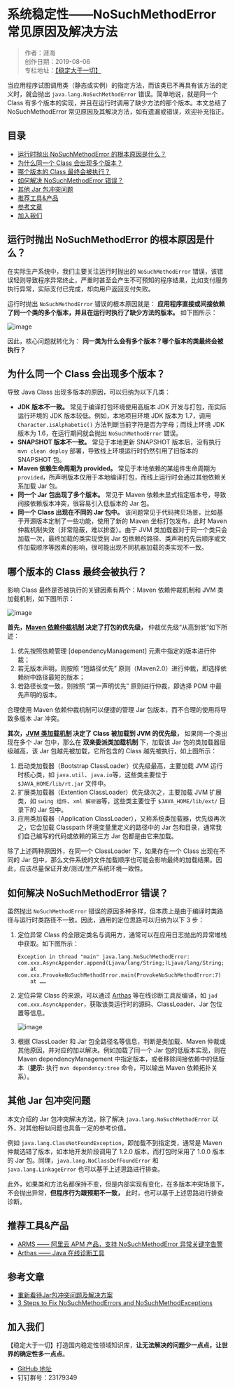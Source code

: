 # 系统稳定性——NoSuchMethodError 常见原因及解决方法

> 作者：涯海  
> 创作日期：2019-08-06  
> 专栏地址：[【稳定大于一切】](https://github.com/StabilityMan/StabilityGuide)

当应用程序试图调用类（静态或实例）的指定方法，而该类已不再具有该方法的定义时，就会抛出 `java.lang.NoSuchMethodError` 错误。简单地说，就是同一个 Class 有多个版本的实现，并且在运行时调用了缺少方法的那个版本。本文总结了 NoSuchMethodError 常见原因及其解决方法，如有遗漏或错误，欢迎补充指正。


## 目录
- [运行时抛出 NoSuchMethodError 的根本原因是什么？](#运行时抛出-nosuchmethoderror-的根本原因是什么)
- [为什么同一个 Class 会出现多个版本？](#为什么同一个-class-会出现多个版本)
- [哪个版本的 Class 最终会被执行？](#哪个版本的-class-最终会被执行)
- [如何解决 NoSuchMethodError 错误？](#如何解决-nosuchmethoderror-错误)
- [其他 Jar 包冲突问题](#其他-jar-包冲突问题)
- [推荐工具&产品](#推荐工具产品)
- [参考文章](#参考文章)
- [加入我们](#加入我们)



## 运行时抛出 NoSuchMethodError 的根本原因是什么？
在实际生产系统中，我们主要关注运行时抛出的 `NoSuchMethodError` 错误，该错误轻则导致程序异常终止，严重时甚至会产生不可预知的程序结果，比如支付服务执行异常，实际支付已完成，却向用户返回支付失败。

运行时抛出 `NoSuchMethodError` 错误的根本原因就是： **应用程序直接或间接依赖了同一个类的多个版本，并且在运行时执行了缺少方法的版本。** 如下图所示：

![image](image/NoSuchMethodError生成示意图.png)

因此，核心问题就转化为： **同一类为什么会有多个版本？哪个版本的类最终会被执行？**

## 为什么同一个 Class 会出现多个版本？
导致 Java Class 出现多版本的原因，可以归纳为以下几类：

* **JDK 版本不一致。** 常见于编译打包环境使用高版本 JDK 开发与打包，而实际运行环境的 JDK 版本较低。例如，本地项目环境 JDK 版本为 1.7，调用 `Character.isAlphabetic()` 方法判断当前字符是否为字母；而线上环境 JDK 版本为 1.6，在运行期间就会抛出 `NoSuchMethodError` 错误。
* **SNAPSHOT 版本不一致。** 常见于本地更新 SNAPSHOT 版本后，没有执行 `mvn clean deploy` 部署，导致线上环境运行时仍然引用了旧版本的 SNAPSHOT 包。
* **Maven 依赖生命周期为 provided。** 常见于本地依赖的某组件生命周期为 `provided`，所声明版本仅用于本地编译打包，而线上运行时会通过其他依赖关系加载 Jar 包。
* **同一个 Jar 包出现了多个版本。** 常见于 Maven 依赖未显式指定版本号，导致间接依赖版本冲突，很容易引入低版本的 Jar 包。
* **同一个 Class 出现在不同的 Jar 包中。** 该问题常见于代码拷贝场景，比如基于开源版本定制了一些功能，使用了新的 Maven 坐标打包发布，此时 Maven 仲裁机制失效（非常隐蔽，难以排查）。由于 JVM 类加载器对于同一个类只会加载一次，最终加载的类实现受到 Jar 包依赖的路径、类声明的先后顺序或文件加载顺序等因素的影响，很可能出现不同机器加载的类实现不一致。


## 哪个版本的 Class 最终会被执行？
影响 Class 最终是否被执行的关键因素有两个：Maven 依赖仲裁机制和 JVM 类加载机制，如下图所示：

![image](image/NoSuchMethodError影响Class执行的两个因素.png)


**首先，[Maven 依赖仲裁机制](https://maven.apache.org/guides/introduction/introduction-to-dependency-mechanism.html) 决定了打包的优先级，** 仲裁优先级“从高到低”如下所述：

1. 优先按照依赖管理 [dependencyManagement] 元素中指定的版本进行仲裁；
2. 若无版本声明，则按照 “短路径优先” 原则（Maven2.0）进行仲裁，即选择依赖树中路径最短的版本；
3. 若路径长度一致，则按照 “第一声明优先” 原则进行仲裁，即选择 POM 中最先声明的版本。

合理使用 Maven 依赖仲裁机制可以便捷的管理 Jar 包版本，而不合理的使用将导致多版本 Jar 冲突。

**其次，[JVM 类加载机制](https://www.baeldung.com/java-classloaders) 决定了 Class 被加载到 JVM 的优先级，** 如果同一个类出现在多个 Jar 包中，那么在 **双亲委派类加载机制** 下，加载该 Jar 包的类加载器层级越高，该 Jar 包越先被加载，它所包含的 Class 越先被执行，如上图所示：

1. 启动类加载器（Bootstrap ClassLoader）优先级最高，主要加载 JVM 运行时核心类，如 `java.util`、`java.io`等，这些类主要位于 `$JAVA_HOME/lib/rt.jar` 文件中。
2. 扩展类加载器（Extention ClassLoader）优先级次之，主要加载 JVM 扩展类，如 `swing 组件`、`xml 解析器`等，这些类主要位于 `$JAVA_HOME/lib/ext/` 目录下的 Jar 包中。
3. 应用类加载器（Application ClassLoader），又称系统类加载器，优先级再次之，它会加载 Classpath 环境变量里定义的路径中的 Jar 包和目录，通常我们自己编写的代码或依赖的第三方 Jar 包都是由它来加载。


除了上述两种原因外，在同一个 ClassLoader 下，如果存在一个 Class 出现在不同的 Jar 包中，那么文件系统的文件加载顺序也可能会影响最终的加载结果。因此，应该尽量保证开发/测试/生产系统环境一致性。



## 如何解决 NoSuchMethodError 错误？
虽然抛出 `NoSuchMethodError` 错误的原因多种多样，但本质上是由于编译时类路径与运行时类路径不一致。因此，通用的定位思路可以归纳为以下 3 步：

1. 定位异常 Class 的全限定类名与调用方，通常可以在应用日志抛出的异常堆栈中获取。如下图所示：

	```
	Exception in thread "main" java.lang.NoSuchMethodError: com.xxx.AsyncAppender.append(Ljava/lang/String;)Ljava/lang/String;
		at com.xxx.ProvokeNoSuchMethodError.main(ProvokeNoSuchMethodError:7)
		at ……
	```

2. 定位异常 Class 的来源，可以通过 [Arthas](https://github.com/alibaba/arthas) 等在线诊断工具反编译，如 `jad com.xxx.AsyncAppender`，获取该类运行时的源码、ClassLoader、Jar 包位置等信息。

	![image](image/Arthas反编译类示例.png)

3. 根据 ClassLoader 和 Jar 包全路径名等信息，判断是类加载、Maven 仲裁或其他原因，并对应的加以解决。例如加载了同一个 Jar 包的低版本实现，则在 Maven dependencyManagement 中指定版本，或者移除间接依赖中的低版本（**提示:** 执行 `mvn dependency:tree` 命令，可以输出 Maven 依赖拓扑关系）。

## 其他 Jar 包冲突问题
本文介绍的 Jar 包冲突解决方法，除了解决 `java.lang.NoSuchMethodError` 以外，对其他相似问题也具备一定的参考价值。

例如 `java.lang.ClassNotFoundException`，即加载不到指定类，通常是 Maven 仲裁选错了版本，如本地开发阶段调用了 1.2.0 版本，而打包时采用了 1.0.0 版本的 Jar 包。同理，`java.lang.NoClassDefFoundError` 和 `java.lang.LinkageError` 也可以基于上述思路进行排查。

此外，如果类和方法名都保持不变，但是内部实现有变化，在多版本冲突场景下，不会抛出异常，**但程序行为跟预期不一致，** 此时，也可以基于上述思路进行排查诊断。



## 推荐工具&产品
* [ARMS —— 阿里云 APM 产品，支持 NoSuchMethodError 异常关键字告警](https://help.aliyun.com/document_detail/42966.html)
* [Arthas —— Java 在线诊断工具](https://github.com/alibaba/arthas)


## 参考文章
* [重新看待Jar包冲突问题及解决方案](http://www.yangbing.club/2017/07/15/solution-for-jar-conflicts/)
* [3 Steps to Fix NoSuchMethodErrors and NoSuchMethodExceptions](https://reflectoring.io/nosuchmethod/)

## 加入我们
【稳定大于一切】打造国内稳定性领域知识库，**让无法解决的问题少一点点，让世界的确定性多一点点**。

* [GitHub 地址](https://github.com/StabilityMan/StabilityGuide)
* 钉钉群号：23179349
